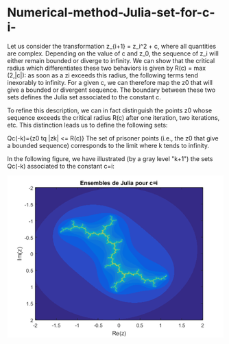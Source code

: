 # Numerical-method-Julia-set-for-c-i-


Let us consider the transformation z_{i+1} = z_i^2 + c, where all quantities are complex.
Depending on the value of c and z_0, the sequence of z_i will either remain bounded or diverge to infinity. We can show that the critical radius which differentiates these two behaviors is given by R(c) = max (2,|c|): as soon as a zi exceeds this radius, the following terms tend inexorably to infinity. For a given c, we can therefore map the z0 that will give a bounded or divergent sequence. The boundary between these two sets defines the Julia set associated to the constant c.

To refine this description, we can in fact distinguish the points z0 whose sequence exceeds the critical radius R(c) after one iteration, two iterations, etc. This distinction leads us to define the following sets:

Qc(-k)={z0 tq |zk| <= R(c)}
The set of prisoner points (i.e., the z0 that give a bounded sequence) corresponds to the limit where k tends to infinity.

In the following figure, we have illustrated (by a gray level "k+1") the sets Qc(-k) associated to the constant c=i:


<p align="center">
<img src="https://github.com/gipi333/Numerical-method-Julia-set-for-c-i-/blob/main/Julia_set_c_equal_i.png">
</p>
